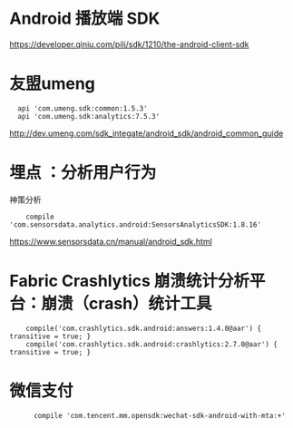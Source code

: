 


# Android 播放端 SDK
https://developer.qiniu.com/pili/sdk/1210/the-android-client-sdk


#  友盟umeng
```
  api 'com.umeng.sdk:common:1.5.3'
  api 'com.umeng.sdk:analytics:7.5.3'   
```      
http://dev.umeng.com/sdk_integate/android_sdk/android_common_guide  
 
  
# 埋点 ：分析用户行为
  
神策分析
```
    compile 'com.sensorsdata.analytics.android:SensorsAnalyticsSDK:1.8.16'

```
https://www.sensorsdata.cn/manual/android_sdk.html  
  
  
# Fabric Crashlytics 崩溃统计分析平台：崩溃（crash）统计工具
```
    compile('com.crashlytics.sdk.android:answers:1.4.0@aar') { transitive = true; }
    compile('com.crashlytics.sdk.android:crashlytics:2.7.0@aar') { transitive = true; }
```

# 微信支付
```
      compile 'com.tencent.mm.opensdk:wechat-sdk-android-with-mta:+'

```
  
  
  
  